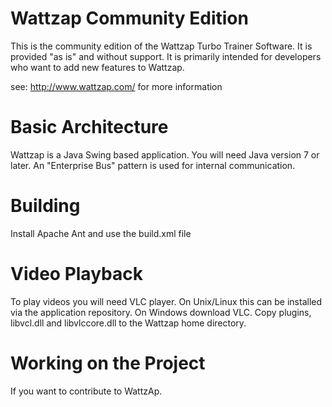 Wattzap Community Edition
=========================

This is the community edition of the Wattzap Turbo Trainer Software. It is provided "as is" and without support. It is primarily
intended for developers who want to add new features to Wattzap.

see: http://www.wattzap.com/ for more information


Basic Architecture
==================

Wattzap is a Java Swing based application. You will need Java version 7 or later. An "Enterprise Bus" pattern is used for
internal communication.

Building
========

Install Apache Ant and use the build.xml file

Video Playback
==============

To play videos you will need VLC player. On Unix/Linux this can be installed via the application repository. On Windows download VLC.
Copy plugins, libvcl.dll and libvlccore.dll to the Wattzap home directory.

Working on the Project
======================

If you want to contribute to WattzAp.